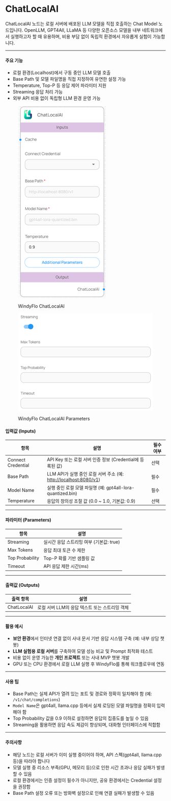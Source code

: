 # ChatLocalAI

ChatLocalAI 노드는 로컬 서버에 배포된 LLM 모델을 직접 호출하는 Chat Model 노드입니다. OpenLLM, GPT4All, LLaMA 등 다양한 오픈소스 모델을 내부 네트워크에서 실행하고자 할 때 유용하며, 비용 부담 없이 독립적 환경에서 자유롭게 실험이 가능합니다.

***

#### 주요 기능

* 로컬 환경(Localhost)에서 구동 중인 LLM 모델 호출
* Base Path 및 모델 파일명을 직접 지정하여 유연한 설정 가능
* Temperature, Top-P 등 응답 제어 파라미터 지원
* Streaming 응답 처리 가능
* 외부 API 비용 없이 독립형 LLM 환경 운영 가능

<figure><img src="../../../.gitbook/assets/스크린샷 2025-05-12 110655.png" alt=""><figcaption><p>WindyFlo ChatLocalAI</p></figcaption></figure>

<figure><img src="../../../.gitbook/assets/스크린샷 2025-05-12 110707.png" alt=""><figcaption><p>WindyFlo ChatLocalAI Parameters</p></figcaption></figure>

#### 입력값 (Inputs)

| 항목                 | 설명                                                                                | 필수 여부 |
| ------------------ | --------------------------------------------------------------------------------- | ----- |
| Connect Credential | API Key 또는 로컬 서버 인증 정보 (Credential에 등록된 값)                                        | 선택    |
| Base Path          | LLM API가 실행 중인 로컬 서버 주소 (예: [http://localhost:8080/v1](http://localhost:8080/v1)) | 필수    |
| Model Name         | 실행 중인 로컬 모델 파일명 (예: gpt4all-lora-quantized.bin)                                   | 필수    |
| Temperature        | 응답의 창의성 조절 값 (0.0 \~ 1.0, 기본값: 0.9)                                               | 선택    |

***

#### 파라미터 (Parameters)

| 항목              | 설명                         |
| --------------- | -------------------------- |
| Streaming       | 실시간 응답 스트리밍 여부 (기본값: true) |
| Max Tokens      | 응답 최대 토큰 수 제한              |
| Top Probability | Top-P 확률 기반 샘플링 값          |
| Timeout         | API 응답 제한 시간(ms)           |

***

#### 출력값 (Outputs)

| 출력 항목       | 설명                           |
| ----------- | ---------------------------- |
| ChatLocalAI | 로컬 서버 LLM의 응답 텍스트 또는 스트리밍 객체 |

***

#### 활용 예시

* **보안 환경**에서 인터넷 연결 없이 사내 문서 기반 응답 시스템 구축 (예: 내부 상담 챗봇)
* **LLM 실험용 로컬 서버**를 구축하여 모델 성능 비교 및 Prompt 최적화 테스트
* 비용 없이 운영 가능한 **개인 프로젝트** 또는 사내 MVP 챗봇 개발
* GPU 또는 CPU 환경에서 로컬 LLM 실행 후 WindyFlo를 통해 워크플로우에 연동

***

#### 사용 팁

* Base Path는 실제 API가 열려 있는 포트 및 경로와 정확히 일치해야 함 (예: `/v1/chat/completions`)
* `Model Name`은 gpt4all, llama.cpp 등에서 실제 로딩된 모델 파일명을 정확히 입력해야 함
* Top Probability 값을 0.9 이하로 설정하면 응답의 집중도를 높일 수 있음
* Streaming을 활용하면 응답 속도 체감이 향상되며, 대화형 인터페이스에 적합함

***

#### 주의사항

* 해당 노드는 로컬 서버가 이미 실행 중이어야 하며, API 스펙(gpt4all, llama.cpp 등)을 따라야 합니다
* 모델 실행 중 리소스 부족(GPU, 메모리 등)으로 인한 시간 초과나 응답 실패가 발생할 수 있음
* 로컬 환경에서는 인증 설정이 필수가 아니지만, 공유 환경에서는 Credential 설정을 권장함
* Base Path 설정 오류 또는 방화벽 설정으로 인해 연결 실패가 발생할 수 있음
